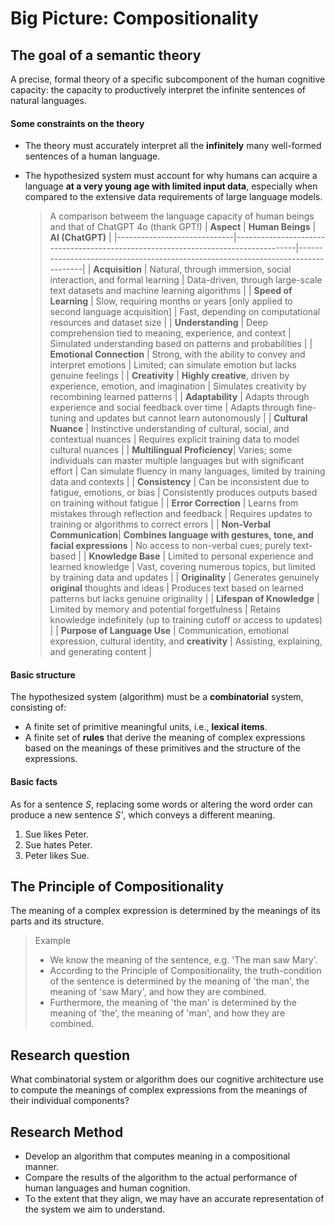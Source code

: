 # Big Picture: Compositionality 

## The goal of a semantic theory

A precise, formal theory of a specific subcomponent of the human cognitive capacity: the capacity to productively interpret the infinite sentences of natural languages. 

#### Some constraints on the theory 

- The theory must accurately interpret all the **infinitely** many well-formed sentences of a human language.
- The hypothesized system must account for why humans can acquire a language **at a very young age with limited input data**, especially when compared to the extensive data requirements of large language models.

   > A comparison betweem the language capacity of human beings and that of ChatGPT 4o (thank GPT!)
   > | **Aspect**                  | **Human Beings**                                                                 | **AI (ChatGPT)**                                                                  |
   > |-----------------------------|-----------------------------------------------------------------------------------|----------------------------------------------------------------------------------|
   > | **Acquisition**             | Natural, through immersion, social interaction, and formal learning               | Data-driven, through large-scale text datasets and machine learning algorithms   |
   > | **Speed of Learning**       | Slow, requiring months or years [only applied to second language acquisition]     | Fast, depending on computational resources and dataset size                      |
   > | **Understanding**           | Deep comprehension tied to meaning, experience, and context                       | Simulated understanding based on patterns and probabilities                      |
   > | **Emotional Connection**    | Strong, with the ability to convey and interpret emotions                         | Limited; can simulate emotion but lacks genuine feelings                         |
   > | **Creativity**              | **Highly creative**, driven by experience, emotion, and imagination                   | Simulates creativity by recombining learned patterns                             |
   > | **Adaptability**            | Adapts through experience and social feedback over time                           | Adapts through fine-tuning and updates but cannot learn autonomously             |
   > | **Cultural Nuance**         | Instinctive understanding of cultural, social, and contextual nuances             | Requires explicit training data to model cultural nuances                        |
   > | **Multilingual Proficiency**| Varies; some individuals can master multiple languages but with significant effort | Can simulate fluency in many languages, limited by training data and contexts    |
   > | **Consistency**             | Can be inconsistent due to fatigue, emotions, or bias                             | Consistently produces outputs based on training without fatigue                  |
   > | **Error Correction**        | Learns from mistakes through reflection and feedback                              | Requires updates to training or algorithms to correct errors                     |
   > | **Non-Verbal Communication**| **Combines language with gestures, tone, and facial expressions**                     | No access to non-verbal cues; purely text-based                                  |
   > | **Knowledge Base**          | Limited to personal experience and learned knowledge                              | Vast, covering numerous topics, but limited by training data and updates         |
   > | **Originality**             | Generates genuinely **original** thoughts and ideas                                   | Produces text based on learned patterns but lacks genuine originality            |
   > | **Lifespan of Knowledge**   | Limited by memory and potential forgetfulness                                     | Retains knowledge indefinitely (up to training cutoff or access to updates)      |
   > | **Purpose of Language Use** | Communication, emotional expression, cultural identity, and **creativity**            | Assisting, explaining, and generating content                                    |
 

#### Basic structure

The hypothesized system (algorithm) must be a **combinatorial** system, consisting of:
- A finite set of primitive meaningful units, i.e., **lexical items**.
- A finite set of **rules** that derive the meaning of complex expressions based on the meanings of these primitives and the structure of the expressions.

#### Basic facts

As for a sentence *S*, replacing some words or altering the word order can produce a new sentence *S'*, which conveys a different meaning.
1. Sue likes Peter.
2. Sue hates Peter.
3. Peter likes Sue.

##  The Principle of Compositionality 
The meaning of a complex expression is determined by the meanings of its parts and its structure. 

> Example <br>
> - We know the meaning of the sentence, e.g. 'The man saw Mary'. <br>
> - According to the Principle of Compositionality, the truth-condition of the sentence is determined by the meaning of 'the man', the meaning of 'saw Mary', and how they are combined. <br>
> - Furthermore, the meaning of 'the man' is determined by the meaning of 'the', the meaning of 'man', and how they are combined. 

## Research question
What combinatorial system or algorithm does our cognitive architecture use to compute the meanings of complex expressions from the meanings of their individual components? 

## Research Method

- Develop an algorithm that computes meaning in a compositional manner.
- Compare the results of the algorithm to the actual performance of human languages and human cognition.
- To the extent that they align, we may have an accurate representation of the system we aim to understand. 



